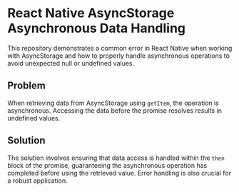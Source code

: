 # React Native AsyncStorage Asynchronous Data Handling

This repository demonstrates a common error in React Native when working with AsyncStorage and how to properly handle asynchronous operations to avoid unexpected null or undefined values.

## Problem

When retrieving data from AsyncStorage using `getItem`, the operation is asynchronous. Accessing the data before the promise resolves results in undefined values.

## Solution

The solution involves ensuring that data access is handled within the `then` block of the promise, guaranteeing the asynchronous operation has completed before using the retrieved value.  Error handling is also crucial for a robust application.